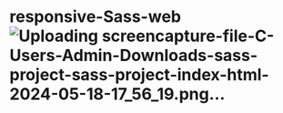 # responsive-Sass-web![Uploading screencapture-file-C-Users-Admin-Downloads-sass-project-sass-project-index-html-2024-05-18-17_56_19.png…]()
